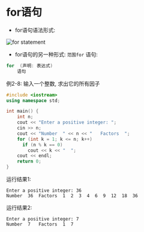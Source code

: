 # for语句

+ for语句语法形式:

![for statement](http://studio-tsinghua.xuetangx.com/asset-v1:TsinghuaX+00740043-91-20202+2020_T2+type@asset+block@forpic.png)

+ for语句的另一种形式: `范围for` 语句:

```cpp
for  (声明: 表达式)
    语句
```

例2-8: 输入一个整数, 求出它的所有因子

```cpp
#include <iostream>
using namespace std;

int main() {
    int n;
    cout << "Enter a positive integer: ";
    cin >> n;
    cout << "Number  " << n << "   Factors  ";
    for (int k = 1; k <= n; k++)
      if (n % k == 0)
        cout << k << "  ";
    cout << endl;
    return 0;
}
```

运行结果1:

```log
Enter a positive integer: 36
Number  36  Factors  1  2  3  4  6  9  12  18  36
```

运行结果2:

```log
Enter a positive integer: 7
Number  7   Factors  1  7
```
